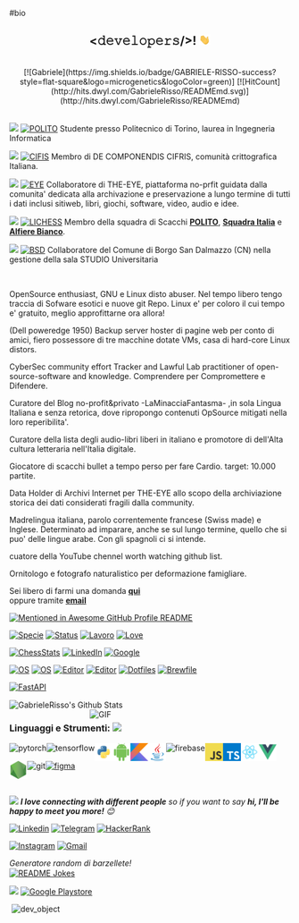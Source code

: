 

 #bio

 <div align="center">
 <h2><𝚍𝚎𝚟𝚎𝚕𝚘𝚙𝚎𝚛𝚜/>! <img src="https://github.com/ABSphreak/ABSphreak/blob/master/gifs/Hi.gif" width="20px"></h2>
 </div>



 <div align="center">

 <br>
[![Gabriele](https://img.shields.io/badge/GABRIELE-RISSO-success?style=flat-square&logo=microgenetics&logoColor=green)]
[![HitCount](http://hits.dwyl.com/GabrieleRisso/READMEmd.svg)](http://hits.dwyl.com/GabrieleRisso/READMEmd)

 <br>
 



 </div>

 <div align="left">



</br><img src="https://upload.wikimedia.org/wikipedia/it/thumb/2/27/Politecnico_di_Torino_-_Logo.svg/1024px-Politecnico_di_Torino_-_Logo.svg.png" width="30px">  [![POLITO](https://img.shields.io/badge/Polito-Ing_Inf-blue?style=flat-square&logo=when-i-work&logoColor=black)](https://didattica.polito.it/pls/portal30/sviluppo.offerta_formativa_2019.vis?p_coorte=2021&p_sdu=37&p_cds=3) Studente presso Politecnico di Torino, laurea in Ingegneria Informatica
 
<img src="https://www.decifris.it/logo_colore.jpg" width="30px">  [![CIFIS](https://img.shields.io/badge/Componedis-de_Cifris-blue?style=flat-square&logo=when-i-work&logoColor=white)](http://www.decifris.it/)
 Membro di DE COMPONENDIS CIFRIS, comunità crittografica Italiana. 
 
<img src="https://the-eye.eu/public/.css/Eye_of_Providence.png" width="30px"> [![EYE](https://img.shields.io/badge/The-EYE-red?style=flat-square&logo=when-i-work&logoColor=white)](https://the-eye.eu/)
 Collaboratore di THE-EYE, piattaforma no-prfit guidata dalla comunita' dedicata alla archivazione e preservazione a lungo termine di tutti i dati inclusi sitiweb, libri,  giochi, software, video, audio e idee.

<img src="https://upload.wikimedia.org/wikipedia/commons/thumb/a/af/Lichess_Logo.svg/90px-Lichess_Logo.svg.png" width="32px">  [![LICHESS](https://img.shields.io/badge/Li-Chess-white?style=flat-square&logo=when-i-work&logoColor=black)](https://lichess.org/)
 Membro della squadra di Scacchi <a href="https://lichess.org/team/polito"><b>POLITO</b></a>, <a href="https://lichess.org/team/italia-scacchi"><b>Squadra Italia</b></a> e <a href="https://lichess.org/team/alfiere-bianco"><b>Alfiere Bianco</b></a>.

<img src="https://www.comune.borgosandalmazzo.cn.it/stemma.png" width="25px">  [![BSD](https://img.shields.io/badge/Borgo-San_Dalmazzo-green?style=flat-square&logo=when-i-work&logoColor=black)](https://www.comune.borgosandalmazzo.cn.it/)
   Collaboratore del Comune di Borgo San Dalmazzo (CN) nella gestione della sala STUDIO Universitaria 




 
 
 </br>

OpenSource enthusiast, GNU e Linux disto abuser. Nel tempo libero tengo traccia di Sofware esotici e nuove git Repo. Linux e' per coloro il cui tempo e' gratuito, meglio approfittarne ora allora!

(Dell poweredge 1950) Backup server hoster di pagine web per conto di amici, fiero possessore di tre macchine dotate VMs, casa di hard-core Linux distors.

CyberSec community effort Tracker and Lawful Lab practitioner of open-source-software and knowledge. Comprendere per Compromettere e Difendere.

Curatore del Blog no-profit&privato -LaMinacciaFantasma- ,in sola Lingua Italiana e senza retorica, dove ripropongo contenuti OpSource mitigati nella loro reperibilita'. 

Curatore della lista degli audio-libri liberi in italiano e promotore di dell'Alta cultura letteraria nell'Italia digitale.

Giocatore di scacchi bullet a tempo perso per fare Cardio. target: 10.000 partite.

Data Holder di Archivi Internet per THE-EYE allo scopo della archiviazione storica dei dati considerati fragili dalla community.

Madrelingua italiana, parolo correntemente francese (Swiss made) e Inglese. Determinato ad imparare, anche se sul lungo termine, quello che si puo' delle lingue arabe. Con gli spagnoli ci si intende.

cuatore della YouTube chennel worth watching github list.

Ornitologo e fotografo naturalistico per deformazione famigliare. 












Sei libero di farmi una domanda <a href="https://github.com/GabrieleRisso/GabrieleRisso/issues/new"><b>qui</b></a><br>
 oppure tramite <a href="mailto:gabriele.risso502@gmail.com"><b>email</b></a>

[![Mentioned in Awesome GitHub Profile README](https://awesome.re/mentioned-badge-flat.svg)](https://github.com/abhisheknaiidu/awesome-github-profile-readme)

[![Specie](https://img.shields.io/badge/Specie-Homo_sapiens-success?style=flat-square&logo=mailchimp&logoColor=white)](https://en.wikipedia.org/wiki/Homo_sapiens)
[![Status](https://img.shields.io/badge/Status-Stabile-success?style=flat-square&logo=gravatar&logoColor=white)](https://en.wikipedia.org/wiki/Life)
[![Lavoro](https://img.shields.io/badge/Lavoro-studente_PolitecnicoDiTorino-success?style=flat-square&logo=microgenetics&logoColor=white)](https://www.polito.it/)
[![Love](https://img.shields.io/badge/Love-scienza&tecnologia-critical?style=flat-square&logo=electron&logoColor=white)]()

[![ChessStats](https://img.shields.io/badge/ChessStats-GabrieleRisso-informational?style=flat-square&logo=jekyll&logoColor=white)](https://lichess.org/@/GabrieleRisso/perf/bullet/)
[![LinkedIn](https://img.shields.io/badge/LinkedIn-GabrieleRisso-informational?style=flat-square&logo=linkedin&logoColor=white)](https://it.linkedin.com/in/gabriele-risso-0b1a03166)
[![Google](https://img.shields.io/badge/Google-deleted-inactive?style=flat-square&logo=google&logoColor=white)](https://github.com/tycrek/degoogle)


[![OS](https://img.shields.io/badge/OS-macOS-informational?style=flat-square&logo=apple&logoColor=white)](https://en.wikipedia.org/wiki/MacOS)
[![OS](https://img.shields.io/badge/OS-ArchLinux-informational?style=flat-square&logo=linux&logoColor=white)](https://wiki.archlinux.org)
[![Editor](https://img.shields.io/badge/Editor-VSCode-blue?style=flat-square&logo=visual-studio-code&logoColor=white)](https://code.visualstudio.com/)
[![Editor](https://img.shields.io/badge/Editor-VIM-blue?style=flat-square&logo=visual-studio-code&logoColor=white)](https://code.vim.com/)
[![Dotfiles](https://img.shields.io/badge/Setup_-Dotfiles-blue?style=flat-square&logo=when-i-work&logoColor=white)](https://github.com/br3ndonland/dotfiles)
[![Brewfile](https://img.shields.io/badge/Apps-Brewfile-blue?style=flat-square&logo=ruby&logoColor=white)](https://github.com/br3ndonland/homebrew-brewfile)

[![FastAPI](https://img.shields.io/badge/Python_framework-FastAPI-teal?style=flat-square&logo=python&logoColor=white)](https://fastapi.tiangolo.com/)


 <img align="center" src="https://github-readme-stats.vercel.app/api?username=GabrieleRisso&include_all_commits=true&count_private=true&show_icons=true&line_height=20&title_color=7A7ADB&icon_color=2234AE&text_color=D3D3D3&bg_color=0,000000,130F40" alt="GabrieleRisso's Github Stats">



<img align="right" alt="GIF" src="https://raw.githubusercontent.com/rahul-jha98/rahul-jha98/main/techstack.gif" width="360px"/>


### Linguaggi e Strumenti: <img src="https://media.giphy.com/media/WUlplcMpOCEmTGBtBW/giphy.gif" width="30">
<a href="https://pytorch.org/" target="_blank"> <img align="left" src="https://www.vectorlogo.zone/logos/pytorch/pytorch-icon.svg" alt="pytorch" height="32px"/> </a>
<a href="https://www.tensorflow.org" target="_blank"> <img align="left" src="https://www.vectorlogo.zone/logos/tensorflow/tensorflow-icon.svg" alt="tensorflow" height="32px"/> </a>
<a href="https://www.python.org" target="_blank"><img align="left" alt="Python" height ="32px" src="https://raw.githubusercontent.com/github/explore/80688e429a7d4ef2fca1e82350fe8e3517d3494d/topics/python/python.png"></a>
<a href="https://developer.android.com" target="_blank"> <img align="left" alt="Android" height ="32px" src="https://raw.githubusercontent.com/github/explore/80688e429a7d4ef2fca1e82350fe8e3517d3494d/topics/android/android.png"> </a>
<a href="https://kotlinlang.org" target="_blank"><img align="left" alt="Kotlin" height ="32px" src="https://raw.githubusercontent.com/github/explore/80688e429a7d4ef2fca1e82350fe8e3517d3494d/topics/kotlin/kotlin.png"></a>
<a href="https://www.java.com" target="_blank"><img align="left" alt="Kotlin" height ="32px" src="https://raw.githubusercontent.com/devicons/devicon/master/icons/java/java-original.svg"></a>
<a href="https://firebase.google.com/" target="_blank"> <img align="left" src="https://www.vectorlogo.zone/logos/firebase/firebase-icon.svg" alt="firebase" height ="32px"/> </a>
<a href="https://developer.mozilla.org/en-US/docs/Web/JavaScript" target="_blank"> <img align="left" alt="JavaScript" height ="32px"  src="https://raw.githubusercontent.com/github/explore/80688e429a7d4ef2fca1e82350fe8e3517d3494d/topics/javascript/javascript.png"> </a>
<a href="https://www.typescriptlang.org/" target="_blank"><img align="left" alt="Typescirpt" height ="32px" src="https://raw.githubusercontent.com/github/explore/80688e429a7d4ef2fca1e82350fe8e3517d3494d/topics/typescript/typescript.png"></a>
<a href="https://reactjs.org/" target="_blank"> <img align="left" alt="React" height ="32px" src="https://raw.githubusercontent.com/github/explore/80688e429a7d4ef2fca1e82350fe8e3517d3494d/topics/react/react.png"></a>
<a href="https://vuejs.org/" target="_blank"><img align="left" alt="Vue" height ="32px" src="https://raw.githubusercontent.com/github/explore/80688e429a7d4ef2fca1e82350fe8e3517d3494d/topics/vue/vue.png"></a>
<a href="https://nodejs.org" target="_blank"><img align="left" alt="Node.js" height ="32px" src="https://raw.githubusercontent.com/github/explore/80688e429a7d4ef2fca1e82350fe8e3517d3494d/topics/nodejs/nodejs.png"></a>
<a href="https://git-scm.com/" target="_blank"> <img src="https://www.vectorlogo.zone/logos/git-scm/git-scm-icon.svg" align="left" alt="git" height='32px'/> </a>
<a href="https://www.figma.com/" target="_blank"> <img src="https://www.vectorlogo.zone/logos/figma/figma-icon.svg" alt="figma" height='32px'/> </a>

<br>







 <img src="https://media.giphy.com/media/LnQjpWaON8nhr21vNW/giphy.gif" width="40"> <em><b>I love connecting with different people</b> so if you want to say <b>hi, I'll be happy to meet you more!</b> :blush:</em>

 <!-- Your badges -->
 [![Linkedin](https://img.shields.io/badge/-JoykishanSharma-blue?style=flat&logo=Linkedin&logoColor=white)](https://www.linkedin.com/in/GabrieleRisso)
 [![Telegram](https://img.shields.io/badge/-@joykishan_sharma-blue?style=flat&logo=Telegram&logoColor=white)](https://t.me/joykishan_sharma)
 [![HackerRank](https://img.shields.io/badge/-Joykishan-islamicgreen?style=flat&logo=HackerRank&logoColor=black)](https://www.hackerrank.com/GabrieleRisso)

 [![Instagram](https://img.shields.io/badge/-joykishan_sharma-c13584?style=flat&labelColor=c13584&logo=instagram&logoColor=white)](https://www.instagram.com/joykishan_sharma)
 [![Gmail](https://img.shields.io/badge/-joykishan120-c14438?style=flat&logo=Gmail&logoColor=white)](mailto:gabrile.risso502@gmail.com)
 
 <i>Generatore random di barzellete! </i><br>
 <a href="https://readme-jokes.vercel.app"><img align="center" src="https://readme-jokes.vercel.app/api?bgColor=%23073b4c&textColor=%2306d6a0&aColor=%2306d6a0&borderColor=%2306d6a0" alt="README Jokes"></a>


 <!-- Profile View Count -->
 ![](https://komarev.com/ghpvc/?username=joykishansharma&style=flat)
 [![Google Playstore](https://img.shields.io/badge/-Joy_Apps_Developers_Team-gray?style=flat&logo=Google-Play&logoColor=white)](https://play.google.com/store/apps/developer?id=Joy+Apps+Developers+Team&hl=en_IN)

 <!-- Working GIF -->
 <img src="https://github.com/JoykishanSharma/JoykishanSharma/blob/master/dev_object.png" alt="dev_object" align="right" width="500" height="250" />




  
